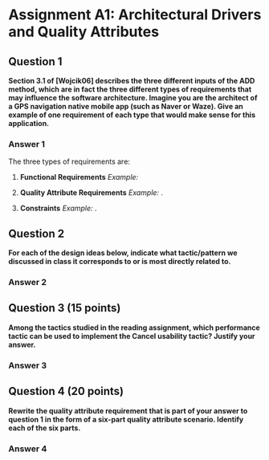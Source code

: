 # **Assignment A1: Architectural Drivers and Quality Attributes**
## **Question 1**

**Section 3.1 of \[Wojcik06] describes the three different inputs of the ADD method, which are in fact the three different types of requirements that may influence the software architecture.
Imagine you are the architect of a GPS navigation native mobile app (such as Naver or Waze). Give an example of one requirement of each type that would make sense for this application.**

### **Answer 1**
The three types of requirements are:
1. **Functional Requirements**
   *Example:* 

2. **Quality Attribute Requirements**
   *Example:* .

3. **Constraints**
   *Example:* .

## **Question 2**
**For each of the design ideas below, indicate what tactic/pattern we discussed in class it corresponds to or is most directly related to.**

### **Answer 2**

## **Question 3** (15 points)
**Among the tactics studied in the reading assignment, which performance tactic can be used to implement the Cancel usability tactic? Justify your answer.**

### **Answer 3**

## **Question 4** (20 points)
**Rewrite the quality attribute requirement that is part of your answer to question 1 in the form of a six-part quality attribute scenario. Identify each of the six parts.**

### **Answer 4**
